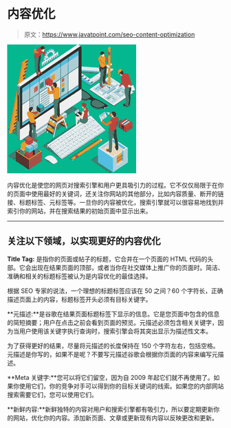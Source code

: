 # 内容优化

> 原文：<https://www.javatpoint.com/seo-content-optimization>

![SEO Content optimization 1](img/cded426c819f8b38eb4a2f4cf4b79536.png)

内容优化是使您的网页对搜索引擎和用户更具吸引力的过程。它不仅仅局限于在你的页面中使用最好的关键词，还关注你网站的其他部分，比如内容质量、断开的链接、标题标签、元标签等。一旦你的内容被优化，搜索引擎就可以很容易地找到并索引你的网站，并在搜索结果的初始页面中显示出来。

* * *

## 关注以下领域，以实现更好的内容优化

**Title Tag:** 是指你的页面或帖子的标题，它合并在一个页面的 HTML 代码的头部。它会出现在结果页面的顶部，或者当你在社交媒体上推广你的页面时。简洁、准确和相关的标题标签被认为是内容优化的最佳选择。

根据 SEO 专家的说法，一个理想的标题标签应该在 50 之间？60 个字符长，正确描述页面上的内容，标题标签开头必须有目标关键字。

**元描述:**是谷歌在结果页面标题标签下显示的信息。它是您页面中包含的信息的简短摘要；用户在点击之前会看到页面的预览。元描述必须包含相关关键字，因为当用户使用该关键字执行查询时，搜索引擎会将其突出显示为描述性文本。

为了获得更好的结果，尽量将元描述的长度保持在 150 个字符左右，包括空格。元描述是你写的，如果不是呢？不要写元描述谷歌会根据你页面的内容来编写元描述。

**Meta 关键字:**您可以将它们留空，因为自 2009 年起它们就不再使用了。如果你使用它们，你的竞争对手可以得到你的目标关键词的线索。如果您的内部网站搜索需要它们，您可以使用它们。

**新鲜内容:**新鲜独特的内容对用户和搜索引擎都有吸引力，所以要定期更新你的网站，优化你的内容。添加新页面、文章或更新现有内容以反映更改和更新。